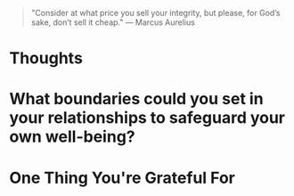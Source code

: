 
> \"Consider at what price you sell your integrity, but please, for God’s sake, don’t sell it cheap.\" — Marcus Aurelius

# Thoughts

# What boundaries could you set in your relationships to safeguard your own well-being?

# One Thing You're Grateful For

